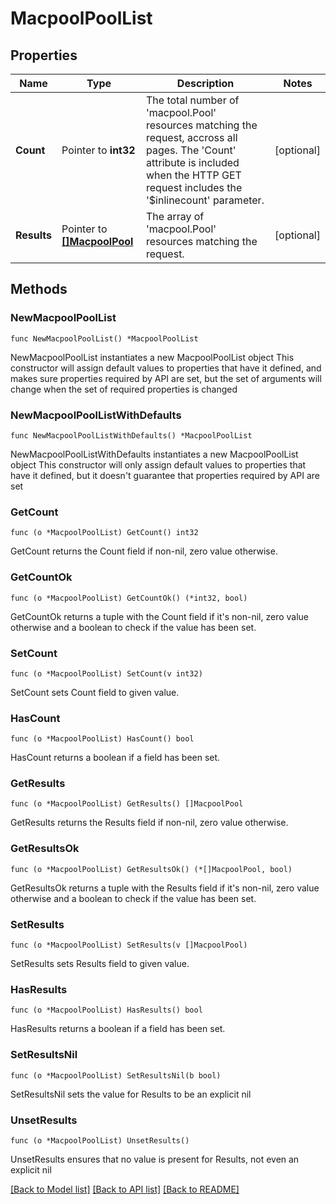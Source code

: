 # MacpoolPoolList

## Properties

Name | Type | Description | Notes
------------ | ------------- | ------------- | -------------
**Count** | Pointer to **int32** | The total number of &#39;macpool.Pool&#39; resources matching the request, accross all pages. The &#39;Count&#39; attribute is included when the HTTP GET request includes the &#39;$inlinecount&#39; parameter. | [optional] 
**Results** | Pointer to [**[]MacpoolPool**](MacpoolPool.md) | The array of &#39;macpool.Pool&#39; resources matching the request. | [optional] 

## Methods

### NewMacpoolPoolList

`func NewMacpoolPoolList() *MacpoolPoolList`

NewMacpoolPoolList instantiates a new MacpoolPoolList object
This constructor will assign default values to properties that have it defined,
and makes sure properties required by API are set, but the set of arguments
will change when the set of required properties is changed

### NewMacpoolPoolListWithDefaults

`func NewMacpoolPoolListWithDefaults() *MacpoolPoolList`

NewMacpoolPoolListWithDefaults instantiates a new MacpoolPoolList object
This constructor will only assign default values to properties that have it defined,
but it doesn't guarantee that properties required by API are set

### GetCount

`func (o *MacpoolPoolList) GetCount() int32`

GetCount returns the Count field if non-nil, zero value otherwise.

### GetCountOk

`func (o *MacpoolPoolList) GetCountOk() (*int32, bool)`

GetCountOk returns a tuple with the Count field if it's non-nil, zero value otherwise
and a boolean to check if the value has been set.

### SetCount

`func (o *MacpoolPoolList) SetCount(v int32)`

SetCount sets Count field to given value.

### HasCount

`func (o *MacpoolPoolList) HasCount() bool`

HasCount returns a boolean if a field has been set.

### GetResults

`func (o *MacpoolPoolList) GetResults() []MacpoolPool`

GetResults returns the Results field if non-nil, zero value otherwise.

### GetResultsOk

`func (o *MacpoolPoolList) GetResultsOk() (*[]MacpoolPool, bool)`

GetResultsOk returns a tuple with the Results field if it's non-nil, zero value otherwise
and a boolean to check if the value has been set.

### SetResults

`func (o *MacpoolPoolList) SetResults(v []MacpoolPool)`

SetResults sets Results field to given value.

### HasResults

`func (o *MacpoolPoolList) HasResults() bool`

HasResults returns a boolean if a field has been set.

### SetResultsNil

`func (o *MacpoolPoolList) SetResultsNil(b bool)`

 SetResultsNil sets the value for Results to be an explicit nil

### UnsetResults
`func (o *MacpoolPoolList) UnsetResults()`

UnsetResults ensures that no value is present for Results, not even an explicit nil

[[Back to Model list]](../README.md#documentation-for-models) [[Back to API list]](../README.md#documentation-for-api-endpoints) [[Back to README]](../README.md)


